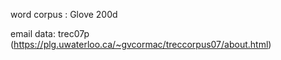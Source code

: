 word corpus : Glove 200d

email data: trec07p (https://plg.uwaterloo.ca/~gvcormac/treccorpus07/about.html)

